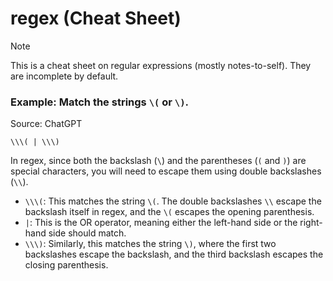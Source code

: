 # regex (Cheat Sheet)

> [!NOTE]  
> This is a cheat sheet on regular expressions (mostly notes-to-self). They are incomplete by
> default.

### Example: Match the strings `\(` or `\)`.

Source: ChatGPT

```regex
\\\( | \\\)
```

In regex, since both the backslash (`\`) and the parentheses (`(` and `)`) are special characters,
you will need to escape them using double backslashes (`\\`).

- `\\\(`: This matches the string `\(`. The double backslashes `\\` escape the backslash itself in
  regex, and the `\(` escapes the opening parenthesis.
- `|`: This is the OR operator, meaning either the left-hand side or the right-hand side should
  match.
- `\\\)`: Similarly, this matches the string `\)`, where the first two backslashes escape the
  backslash, and the third backslash escapes the closing parenthesis.
